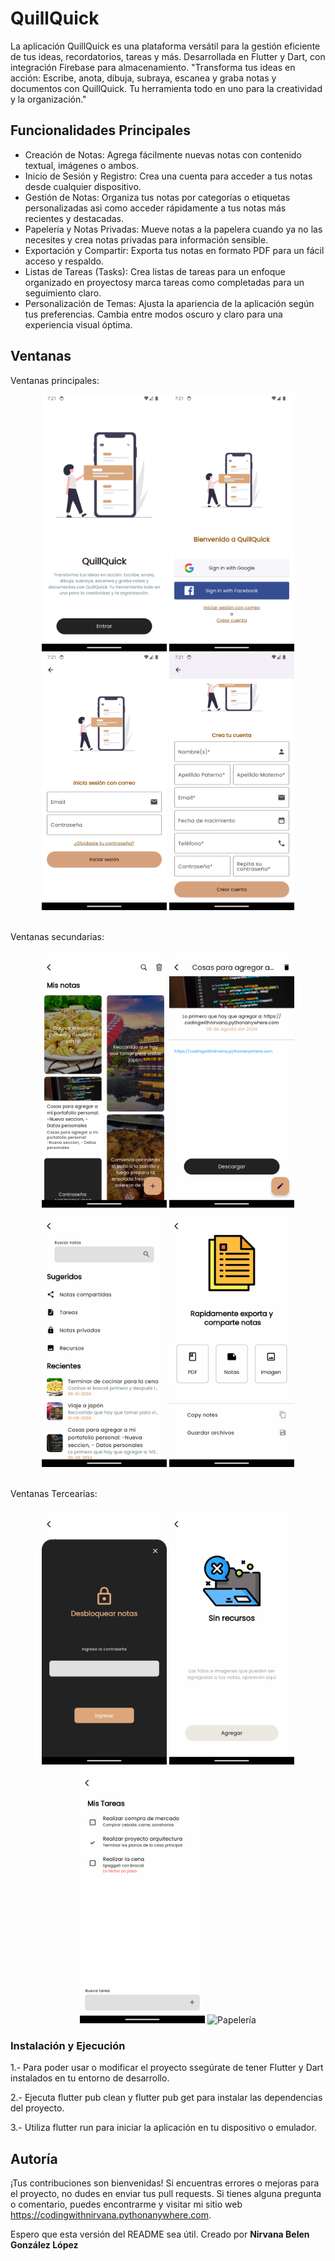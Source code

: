 #  QuillQuick

La aplicación QuillQuick es una plataforma versátil para la gestión eficiente de tus ideas, recordatorios, tareas y más. Desarrollada en Flutter y Dart, con integración Firebase para almacenamiento. "Transforma tus ideas en acción: Escribe, anota, dibuja, subraya, escanea y graba notas y documentos con QuillQuick. Tu herramienta todo en uno para la creatividad y la organización."

## Funcionalidades Principales

- Creación de Notas: Agrega fácilmente nuevas notas con contenido textual, imágenes o ambos.
- Inicio de Sesión y Registro: Crea una cuenta para acceder a tus notas desde cualquier dispositivo.
- Gestión de Notas: Organiza tus notas por categorías o etiquetas personalizadas asi como acceder rápidamente a tus notas más recientes y destacadas.
- Papelería y Notas Privadas: Mueve notas a la papelera cuando ya no las necesites y crea notas privadas para información sensible.
- Exportación y Compartir: Exporta tus notas en formato PDF para un fácil acceso y respaldo.
- Listas de Tareas (Tasks): Crea listas de tareas para un enfoque organizado en proyectosy marca tareas como completadas para un seguimiento claro.
- Personalización de Temas: Ajusta la apariencia de la aplicación según tus preferencias. Cambia entre modos oscuro y claro para una experiencia visual óptima.

## Ventanas

Ventanas principales:
<p align="center">
  <img src="https://github.com/Nivaniz/QuillQuick/blob/main/img/Landing.png" alt="Main Window" width="200">
    <img src="https://github.com/Nivaniz/QuillQuick/blob/main/img/Main.png" alt="Main" width="200">
  <img src="https://github.com/Nivaniz/QuillQuick/blob/main/img/InicioSesion.png" alt="Inicio de Sesión" width="200">
  <img src="https://github.com/Nivaniz/QuillQuick/blob/main/img/CrearCuenta.png" alt="Crear Cuenta" width="200">
</p>
<br>
Ventanas secundarias:
<p align="center">
  <img src="https://github.com/Nivaniz/QuillQuick/blob/main/img/Notas.png" alt="Notas" width="200">
    <img src="https://github.com/Nivaniz/QuillQuick/blob/main/img/NotaEjemplo.png" alt="Notas Ejemplo" width="200">
  <img src="https://github.com/Nivaniz/QuillQuick/blob/main/img/Ajustes.png" alt="Ajustes" width="200">
  <img src="https://github.com/Nivaniz/QuillQuick/blob/main/img/Exportar.png" alt="Exportar" width="200">
</p>
<br>
Ventanas Tercearias:
<p align="center">
  <img src="https://github.com/Nivaniz/QuillQuick/blob/main/img/Privadas.png" alt="Privadas" width="200">
    <img src="https://github.com/Nivaniz/QuillQuick/blob/main/img/Recursos.png" alt="Recursos" width="200">
  <img src="https://github.com/Nivaniz/QuillQuick/blob/main/img/Task.png" alt="Task" width="200">
  <img src="https://github.com/Nivaniz/QuillQuick/blob/main/img/Papelería.png" alt="Papelería" width="200">
</p>

### Instalación y Ejecución

1.- Para poder usar o modificar el proyecto ssegúrate de tener Flutter y Dart instalados en tu entorno de desarrollo.

2.- Ejecuta flutter pub clean y flutter pub get para instalar las dependencias del proyecto.

3.- Utiliza flutter run para iniciar la aplicación en tu dispositivo o emulador.


## Autoría

¡Tus contribuciones son bienvenidas! Si encuentras errores o mejoras para el proyecto, no dudes en enviar tus pull requests. Si tienes alguna pregunta o comentario, puedes encontrarme y visitar mi sitio web https://codingwithnirvana.pythonanywhere.com.

Espero que esta versión del README sea útil.
Creado por **Nirvana Belen González López** 
